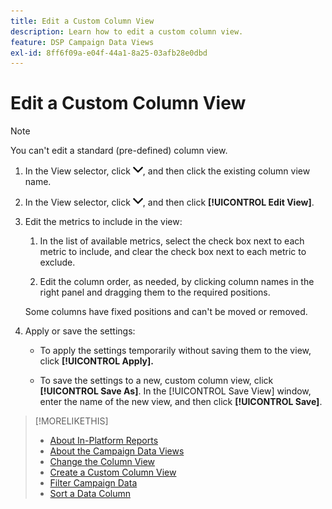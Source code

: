```yaml
---
title: Edit a Custom Column View
description: Learn how to edit a custom column view.
feature: DSP Campaign Data Views
exl-id: 8ff6f09a-e04f-44a1-8a25-03afb28e0dbd
---
```

# Edit a Custom Column View

>[!NOTE]
>
>You can't edit a standard (pre-defined) column view.

1. In the View selector, click ![down arrow](/help/dsp/assets/chevron-down.png), and then click the existing column view name.

1. In the View selector, click ![down arrow](/help/dsp/assets/chevron-down.png), and then click **[!UICONTROL Edit View]**.

1. Edit the metrics to include in the view:

    1. In the list of available metrics, select the check box next to each metric to include, and clear the check box next to each metric to exclude.

    1. Edit the column order, as needed, by clicking column names in the right panel and dragging them to the required positions.

   Some columns have fixed positions and can't be moved or removed.

1. Apply or save the settings:

    * To apply the settings temporarily without saving them to the view, click **[!UICONTROL Apply].**

    * To save the settings to a new, custom column view, click **[!UICONTROL Save As]**. In the [!UICONTROL Save View] window, enter the name of the new view, and then click **[!UICONTROL Save]**.

>[!MORELIKETHIS]
>
>* [About In-Platform Reports](campaign-reports-about.md)
>* [About the Campaign Data Views](campaign-data-views-about.md)
>* [Change the Column View](column-view-change.md)
>* [Create a Custom Column View](column-view-create.md)
>* [Filter Campaign Data](campaign-data-filter.md)
>* [Sort a Data Column](campaign-data-sort.md)
